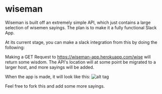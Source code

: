 # wiseman
Wiseman is built off an extremely simple API, which just contains a large selection of wisemen sayings. The plan is to make it a fully functional Slack App. 

At its current stage, you can make a slack integration from this by doing the following:

Making a GET Request to https://wiseman-app.herokuapp.com/wise will return some wisdom.
The API's location will at some point be migrated to a larger host, and more sayings will be added.

When the app is made, it will look like this:
![alt tag](wiseman/master/ex.png)

Feel free to fork this and add some more sayings.
